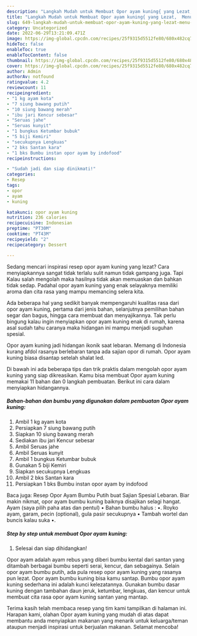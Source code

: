 ```yaml
---
description: "Langkah Mudah untuk Membuat Opor ayam kuning{ yang Lezat,  Menu Buat lebaran"
title: "Langkah Mudah untuk Membuat Opor ayam kuning{ yang Lezat,  Menu Buat lebaran"
slug: 649-langkah-mudah-untuk-membuat-opor-ayam-kuning-yang-lezat-menu-buat-lebaran
category: Uncategorized
date: 2022-06-29T13:21:09.471Z
image: https://img-global.cpcdn.com/recipes/25f9315d5512fe80/680x482cq70/opor-ayam-kuning-foto-resep-utama.jpg
hideToc: false
enableToc: true
enableTocContent: false
thumbnail: https://img-global.cpcdn.com/recipes/25f9315d5512fe80/680x482cq70/opor-ayam-kuning-foto-resep-utama.jpg
cover: https://img-global.cpcdn.com/recipes/25f9315d5512fe80/680x482cq70/opor-ayam-kuning-foto-resep-utama.jpg
author: Admin
authorAv: notfound
ratingvalue: 4.2
reviewcount: 11
recipeingredient:
- "1 kg ayam kota"
- "7 siung bawang putih"
- "10 siung bawang merah"
- "ibu jari Kencur sebesar"
- "Seruas jahe"
- "Seruas kunyit"
- "1 bungkus Ketumbar bubuk"
- "5 biji Kemiri"
- "secukupnya Lengkuas"
- "2 bks Santan kara"
- "1 bks Bumbu instan opor ayam by indofood"
recipeinstructions:

- "Sudah jadi dan siap dinikmati!"
categories:
- Resep
tags:
- opor
- ayam
- kuning

katakunci: opor ayam kuning 
nutrition: 236 calories
recipecuisine: Indonesian
preptime: "PT30M"
cooktime: "PT43M"
recipeyield: "2"
recipecategory: Dessert

---
```



Sedang mencari inspirasi resep opor ayam kuning yang lezat? Cara menyiapkannya sangat tidak terlalu sulit namun tidak gampang juga. Tapi Kalau salah mengolah maka hasilnya tidak akan memuaskan dan bahkan tidak sedap. Padahal opor ayam kuning yang enak selayaknya memiliki aroma dan cita rasa yang mampu memancing selera kita.


Ada beberapa hal yang sedikit banyak mempengaruhi kualitas rasa dari opor ayam kuning, pertama dari jenis bahan, selanjutnya pemilihan bahan segar dan bagus, hingga cara membuat dan menyajikannya. Tak perlu bingung kalau ingin menyiapkan opor ayam kuning enak di rumah, karena asal sudah tahu caranya maka hidangan ini mampu menjadi suguhan spesial.

Opor ayam kuning jadi hidangan ikonik saat lebaran. Memang di Indonesia kurang afdol rasanya berlebaran tanpa ada sajian opor di rumah. Opor ayam kuning biasa disantap setelah shalat Ied.


Di bawah ini ada beberapa tips dan trik praktis dalam mengolah opor ayam kuning yang siap dikreasikan. Kamu bisa membuat Opor ayam kuning memakai 11 bahan dan 0 langkah pembuatan. Berikut ini cara dalam menyiapkan hidangannya.

<!--inarticleads1-->

##### Bahan-bahan dan bumbu yang digunakan dalam pembuatan Opor ayam kuning:

1. Ambil 1 kg ayam kota
1. Persiapkan 7 siung bawang putih
1. Siapkan 10 siung bawang merah
1. Sediakan ibu jari Kencur sebesar
1. Ambil Seruas jahe
1. Ambil Seruas kunyit
1. Ambil 1 bungkus Ketumbar bubuk
1. Gunakan 5 biji Kemiri
1. Siapkan secukupnya Lengkuas
1. Ambil 2 bks Santan kara
1. Persiapkan 1 bks Bumbu instan opor ayam by indofood


Baca juga: Resep Opor Ayam Bumbu Putih buat Sajian Spesial Lebaran. Biar makin nikmat, opor ayam bumbu kuning baiknya disajikan selagi hangat. Ayam (saya pilih paha atas dan pentul) • Bahan bumbu halus : •. Royko ayam, garam, pecin (optional), gula pasir secukupnya • Tambah wortel dan buncis kalau suka •. 

<!--inarticleads2-->

##### Step by step untuk membuat Opor ayam kuning:


1. Selesai dan siap dihidangkan!

Opor ayam adalah ayam rebus yang diberi bumbu kental dari santan yang ditambah berbagai bumbu seperti serai, kencur, dan sebagainya. Selain opor ayam bumbu putih, ada pula resep opor ayam kuning yang rasanya pun lezat. Opor ayam bumbu kuning bisa kamu santap. Bumbu opor ayam kuning sederhana ini adalah kunci kelezatannya. Gunakan bumbu dasar kuning dengan tambahan daun jeruk, ketumbar, lengkuas, dan kencur untuk membuat cita rasa opor ayam kuning santan yang mantap. 

Terima kasih telah membaca resep yang tim kami tampilkan di halaman ini. Harapan kami, olahan Opor ayam kuning yang mudah di atas dapat membantu anda menyiapkan makanan yang menarik untuk keluarga/teman ataupun menjadi inspirasi untuk berjualan makanan. Selamat mencoba!
